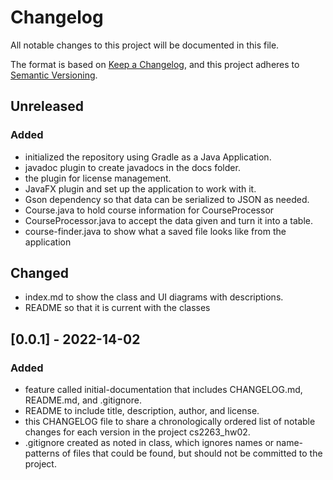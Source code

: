 # Changelog
All notable changes to this project will be documented in this file.

The format is based on [Keep a Changelog](https://keepachangelog.com/en/1.0.0/),
and this project adheres to [Semantic Versioning](https://semver.org/spec/v2.0.0.html).

## Unreleased
### Added
- initialized the repository using Gradle as a Java Application.
- javadoc plugin to create javadocs in the docs folder.
- the plugin for license management.
- JavaFX plugin and set up the application to work with it.
- Gson dependency so that data can be serialized to JSON as needed.
- Course.java to hold course information for CourseProcessor
- CourseProcessor.java to accept the data given and turn it into a table. 
- course-finder.java to show what a saved file looks like from the application
## Changed
- index.md to show the class and UI diagrams with descriptions.
- README so that it is current with the classes

## [0.0.1] - 2022-14-02
### Added
- feature called initial-documentation that includes CHANGELOG.md, README.md, and .gitignore.
- README to include title, description, author, and license.
- this CHANGELOG file to share a chronologically ordered list of notable changes for each version in the project cs2263_hw02.
- .gitignore created as noted in class, which ignores names or name-patterns of files that could be found, but should not be committed to the project.